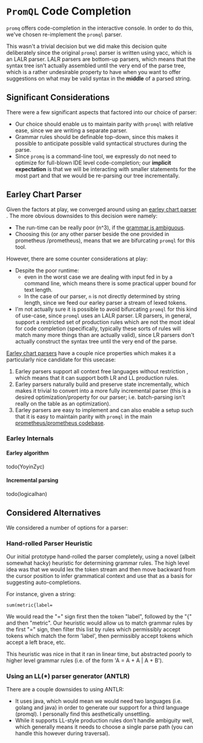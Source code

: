 # `PromQL` Code Completion

`promq` offers code-completion in the interactive console. In order to do this,
we've chosen re-implement the `promql` parser.

 This wasn't a trivial decision but we did make this decision quite deliberately
 since the original `promql` parser is written using yacc, which is an LALR
 parser. LALR parsers are bottom-up parsers, which means that the syntax tree
 isn't actually assembled until the very end of the parse tree, which is a
 rather undesirable property to have when you want to offer suggestions on what
 may be valid syntax in the **middle** of a parsed string.

## Significant Considerations

There were a few significant aspects that factored into our choice of parser:

- Our choice should enable us to maintain parity with `promql` with relative
 ease, since we are writing a separate parser.
- Grammar rules should be definable top-down, since this makes it possible to
 anticipate possible valid syntactical structures during the parse.
- Since `promq` is a command-line tool, we expressly do not need to optimize for
  full-blown IDE level code-completion; our **implicit expectation** is that we
  will be interacting with smaller statements for the most part and that we
  would be re-parsing our tree incrementally.

## Earley Chart Parser

Given the factors at play, we converged around using an [earley chart parser
](https://en.wikipedia.org/wiki/Earley_parser). The more obvious downsides to
 this decision were namely:

 - The run-time can be really poor (n^3), if the [grammar is ambiguous](https://en.wikipedia.org/wiki/Ambiguous_grammar).
 - Choosing this (or any other parser beside the one provided in prometheus
 /prometheus), means that we are bifurcating `promql` for this tool.

 However, there are some counter considerations at play:

 - Despite the poor runtime:
    - even in the worst case we are dealing with input fed in by a command
     line, which means there is some practical upper bound for text length.
    - In the case of our parser, `n` is not directly determined by string
     length, since we feed our earley parser a stream of lexed tokens.
 - I'm not actually sure it is possible to avoid bifurcating `promql` for
   this kind of use-case, since `promql` uses an LALR parser. LR parsers, in
   general, support a restricted set of production rules which are not the
   most ideal for code completion (specifically, typically these sorts of
   rules will match many more things than are actually valid), since LR
   parsers don't actually construct the syntax tree until the very end of
   the parse.

[Earley chart parsers](https://en.wikipedia.org/wiki/Earley_parser) have a
 couple nice properties which makes it a particularly nice candidate for this
  usecase:

1. Earley parsers support all context free languages without restriction
, which means that it can support both LR and LL production rules.
2. Earley parsers naturally build and preserve state incrementally, which makes
   it trivial to convert into a more fully incremental parser (this is a desired
   optimization/property for our parser; i.e. batch-parsing isn't really on the
   table as an optimization).
3. Earley parsers are easy to implement and can also enable a setup such that it
   is easy to maintain parity with `promql` in the main [prometheus/prometheus codebase](https://github.com/prometheus/prometheus).

### Earley Internals

#### Earley algorithm

todo(YoyinZyc)

#### Incremental parsing

todo(logicalhan)

## Considered Alternatives

We considered a number of options for a parser:

### Hand-rolled Parser Heuristic
Our initial prototype hand-rolled the parser completely, using a novel (albeit
somewhat hacky) heuristic for determining grammar rules. The high level idea
was that we would lex the token stream and then move backward from the cursor
position to infer grammatical context and use that as a basis for suggesting
auto-completions.

For instance, given a string:

```
sum(metric{label=
```
We would read the "=" sign first then the token "label", followed by the "{"
and then "metric". Our heuristic would allow us to match grammar rules by the
first "=" sign, then filter this list by rules which permissibly accept tokens
which match the form 'label', then permissibly accept tokens which accept a
left brace, etc.

This heuristic was nice in that it ran in linear time, but abstracted poorly to
higher level grammar rules (i.e. of the form 'A = A + A | A + B').

### Using an LL(*) parser generator (ANTLR)

There are a couple downsides to using ANTLR:

- It uses java, which would mean we would need two languages (i.e. golang and
  java) in order to generate our support for a third language (promql). I
  personally find this aesthetically unsettling.
- While it supports LL-style production rules don't handle ambiguity well,
  which generally means it needs to choose a single parse path (you can handle
  this however during traversal).
